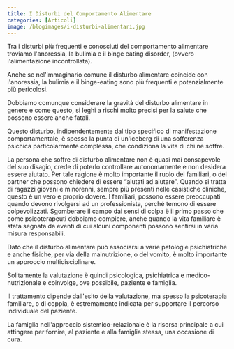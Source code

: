 ```yaml
---
title: I Disturbi del Comportamento Alimentare
categories: [Articoli]
image: /blogimages/i-disturbi-alimentari.jpg
---
```

Tra i disturbi più frequenti e conosciuti del comportamento alimentare troviamo l'anoressia, la bulimia e il binge eating disorder, (ovvero l'alimentazione incontrollata).

Anche se nel'immaginario comune il disturbo alimentare coincide con l'anoressia, la bulimia e il binge-eating sono più frequenti e potenzialmente più  pericolosi. 

Dobbiamo comunque considerare la gravità del disturbo alimentare in genere e come questo, si leghi a rischi molto precisi per la salute che possono essere anche fatali.

Questo disturbo, indipendentemente dal tipo specifico di manifestazione comportamentale, è spesso la punta di un'iceberg di una sofferenza psichica particolarmente complessa, che condiziona la vita di chi ne soffre.

La persona che soffre di disturbo alimentare non è quasi mai consapevole del suo disagio, crede di poterlo controllare autonomamente e non desidera essere aiutato.  Per tale ragione è molto importante il ruolo dei familiari, o del partner che possono chiedere di essere “aiutati ad aiutare”. Quando si tratta di ragazzi giovani e minorenni, sempre più presenti nelle casistiche cliniche, questo è un vero e proprio dovere. I familiari, possono essere preoccupati quando devono rivolgersi ad un professionista, perché temono di essere colpevolizzati.  Sgomberare il campo dai sensi di colpa è il primo passo che come psicoterapeuti dobbiamo compiere, anche quando la vita familiare è stata segnata da eventi di cui alcuni componenti possono sentirsi in varia misura responsabili.
 
Dato che il disturbo alimentare può associarsi a varie patologie psichiatriche e anche fisiche, per via della malnutrizione, o del vomito, è molto importante un approccio multidisciplinare.
 
Solitamente la valutazione è quindi psicologica, psichiatrica e medico-nutrizionale e coinvolge, ove possibile, paziente e famiglia.
 
Il trattamento dipende dall'esito della valutazione, ma spesso la psicoterapia familiare, o di coppia, è estremamente indicata per supportare il percorso individuale del paziente.
    
La famiglia nell'approccio sistemico-relazionale è la risorsa principale a cui attingere per fornire, al paziente e alla famiglia stessa, una  occasione di cura.

